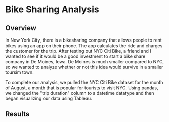# Bike Sharing Analysis

## Overview 
In New York City, there is a bikesharing company that allows people to rent bikes using an app on their phone. The app calculates the ride and charges the customer for the trip. After testing out NYC Citi Bike, a friend and I wanted to see if it would be a good investment to start a bike share company in De Moines, Iowa. De Moines is much smaller compared to NYC, so we wanted to analyze whether or not this idea would survive in a smaller toursim town.

To complete our analysis, we pulled the NYC Citi Bike dataset for the month of August, a month that is popular for tourists to visit NYC. Using pandas, we changed the "trip duration" column to a datetime datatype and then began visualizing our data using Tableau. 

## Results 




